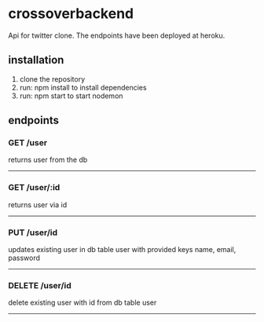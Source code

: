 # crossoverbackend

Api for twitter clone. The endpoints have been deployed at heroku.

## installation


1. clone the repository
2. run: npm install to install dependencies
3. run: npm start to start nodemon

## endpoints

### GET /user
returns user from the db
***
### GET /user/:id
returns user via id
***
### PUT /user/id
updates existing user in db table user with provided keys name, email, password
***
### DELETE /user/id
delete existing user with id from db table user
***









